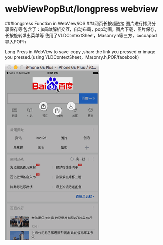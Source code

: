 # webViewPopBut/longpress webview

###longpress Function in WebView/iOS 
###网页长按超链接 图片进行拷贝分享保存等
包含了：js简单解析交互，自动布局，pop动画，图片下载，图片保存，长按旋转弹出菜单等
使用了VLDContextSheet，Masonry.h等三方，cocoapod导入POP.h

Long Press in WebView to save ,copy ,share the link you pressed or
image you pressed.(using VLDContextSheet，Masonry.h,POP/facebook)

![](https://raw.githubusercontent.com/fonglaaaam/webViewPopBut/master/webViewBtn.gif)

